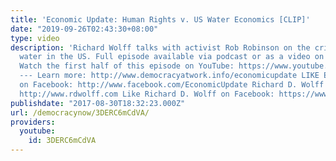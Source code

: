 ```yaml
---
title: 'Economic Update: Human Rights v. US Water Economics [CLIP]'
date: "2019-09-26T02:43:30+08:00"
type: video
description: 'Richard Wolff talks with activist Rob Robinson on the crisis of safe
  water in the US. Full episode available via podcast or as a video on Patreon: http://www.patreon.com/economicupdate
  Watch the first half of this episode on YouTube: https://www.youtube.com/watch?v=IdLJpdKEZuA&t
  --- Learn more: http://www.democracyatwork.info/economicupdate LIKE Economic Update
  on Facebook: http://www.facebook.com/EconomicUpdate Richard D. Wolff''s website:
  http://www.rdwolff.com Like Richard D. Wolff on Facebook: https://www.facebook.com/RichardDWolff'
publishdate: "2017-08-30T18:32:23.000Z"
url: /democracynow/3DERC6mCdVA/
providers:
  youtube:
    id: 3DERC6mCdVA
---
```

